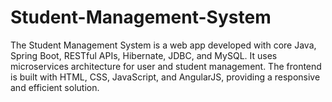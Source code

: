 # Student-Management-System
The Student Management System is a web app developed with core Java, Spring Boot, RESTful APIs, Hibernate, JDBC, and MySQL. It uses microservices architecture for user and student management. The frontend is built with HTML, CSS, JavaScript, and AngularJS, providing a responsive and efficient solution.
